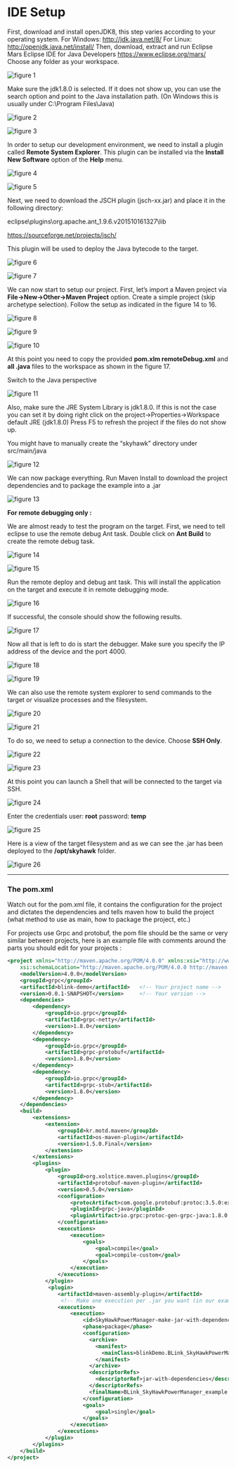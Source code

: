 IDE Setup
============

First, download and install openJDK8, this step varies according to your operating system. 
For Windows: http://jdk.java.net/8/
For Linux: http://openjdk.java.net/install/
Then, download, extract and run Eclipse Mars Eclipse IDE for Java Developers https://www.eclipse.org/mars/ 
Choose any folder as your workspace.

 ![figure 1](resources/1528728397300.png)



Make sure the jdk1.8.0 is selected. If it does not show up, you can use the search option and point to the Java installation path. (On Windows this is usually under C:\Program Files\Java)

 ![figure 2](resources/1528728447646.png)



 ![figure 3](resources/1528728474347.png) 



In order to setup our development environment, we need to install a plugin called **Remote System Explorer**. This plugin can be installed via the **Install New Software** option of the **Help** menu.

 ![figure 4](resources/clip_image001.png)



  ![figure 5](resources/clip_image003.png)



Next, we need to download the JSCH plugin (jsch-xx.jar) and place it in the following directory:

eclipse\plugins\org.apache.ant_1.9.6.v201510161327\lib

<https://sourceforge.net/projects/jsch/>

This plugin will be used to deploy the Java bytecode to the target.

 ![figure 6](resources/clip_image005.png)



 ![figure 7](resources/clip_image007.png)



We can now start to setup our project. First, let’s import a Maven project via **File->New->Other->Maven Project** option. Create a simple project (skip archetype selection). Follow the setup as indicated in the figure 14 to 16.

 ![figure 8](resources/clip_image008.png)

 

 ![figure 9](resources/clip_image010.png)



 ![figure 10](resources/clip_image012.png)



At this point you need to copy the provided **pom.xlm remoteDebug.xml** and **all .java** files to the workspace as shown in the figure 17. 

Switch to the Java perspective

 ![figure 11](resources/clip_image013.png)



Also, make sure the JRE System Library is jdk1.8.0. If this is not the case you can set it by doing right click on the project->Properties->Workspace default JRE (jdk1.8.0) Press F5 to refresh the project if the files do not show up. 

You might have to manually create the “skyhawk” directory under src/main/java

 ![figure 12](resources/clip_image014.png)



We can now package everything. Run Maven Install to download the project dependencies and to package the example into a .jar

  ![figure 13](resources/clip_image016.png)



**For remote debugging only :**

We are almost ready to test the program on the target. First, we need to tell eclipse to use the remote debug Ant task. Double click on **Ant Build** to create the remote debug task.

 ![figure 14](resources/clip_image017.png)



  ![figure 15](resources/clip_image019.png)



Run the remote deploy and debug ant task.
 This will install the application on the target and execute it in remote debugging mode.

 ![figure 16](resources/clip_image020.png)



If successful, the console should show the following results.

 ![figure 17](resources/clip_image022.png)

 

Now all that is left to do is start the debugger. Make sure you specify the IP address of the device and the port 4000.

 ![figure 18](resources/clip_image023.png)



 ![figure 19](resources/clip_image025.png)



We can also use the remote system explorer to send commands to the target or visualize processes and the filesystem.

 ![figure 20](resources/clip_image026.png)

 

 ![figure 21](resources/clip_image027.png)



To do so, we need to setup a connection to the device. Choose **SSH Only**.

 ![figure 22](resources/clip_image029.png)



 ![figure 23](resources/clip_image031.png)



At this point you can launch a Shell that will be connected to the target via SSH.

 ![figure 24](resources/clip_image032.png)



Enter the credentials
 user: **root** 
 password: **temp**

 ![figure 25](resources/clip_image033.png)



Here is a view of the target filesystem and as we can see the .jar has been deployed to the **/opt/skyhawk** folder.

 ![figure 26](resources/clip_image034.png)

------------------------

### The pom.xml

Watch out for the pom.xml file, it contains the configuration for the project and dictates the dependencies and tells maven how to build the project (what method to use as main, how to package the project, etc.)

For projects use Grpc and protobuf, the pom file should be the same or very similar between projects, here is an example file with comments around the parts you should edit for your projects :

~~~~xml
<project xmlns="http://maven.apache.org/POM/4.0.0" xmlns:xsi="http://www.w3.org/2001/XMLSchema-instance"
	xsi:schemaLocation="http://maven.apache.org/POM/4.0.0 http://maven.apache.org/xsd/maven-4.0.0.xsd">
	<modelVersion>4.0.0</modelVersion>
	<groupId>grpc</groupId>
	<artifactId>blink-demo</artifactId>   <!-- Your project name -->
	<version>0.0.1-SNAPSHOT</version>     <!-- Your version -->
	<dependencies>
		<dependency>
			<groupId>io.grpc</groupId>
			<artifactId>grpc-netty</artifactId>
			<version>1.8.0</version>
		</dependency>
		<dependency>
			<groupId>io.grpc</groupId>
			<artifactId>grpc-protobuf</artifactId>
			<version>1.8.0</version>
		</dependency>
		<dependency>
			<groupId>io.grpc</groupId>
			<artifactId>grpc-stub</artifactId>
			<version>1.8.0</version>
		</dependency>
	</dependencies>
    <build>
		<extensions>
			<extension>
				<groupId>kr.motd.maven</groupId>
				<artifactId>os-maven-plugin</artifactId>
				<version>1.5.0.Final</version>
			</extension>
		</extensions>
		<plugins>
			<plugin>
				<groupId>org.xolstice.maven.plugins</groupId>
				<artifactId>protobuf-maven-plugin</artifactId>
				<version>0.5.0</version>
				<configuration>
					<protocArtifact>com.google.protobuf:protoc:3.5.0:exe:${os.detected.classifier}</protocArtifact>
					<pluginId>grpc-java</pluginId>
					<pluginArtifact>io.grpc:protoc-gen-grpc-java:1.8.0:exe:${os.detected.classifier}</pluginArtifact>
				</configuration>
				<executions>
					<execution>
						<goals>
							<goal>compile</goal>
							<goal>compile-custom</goal>
						</goals>
					</execution>
				</executions>
			</plugin>
             <plugin>
				<artifactId>maven-assembly-plugin</artifactId>
                 <!-- Make one execution per .jar you want (in our example project we do one .jar per example, your project might need only one) -->
				<executions>
	      			<execution>
	        			<id>SkyHawkPowerManager-make-jar-with-dependencies</id> <!-- Your .jar id -->
	        			<phase>package</phase>
	        			<configuration>
					      <archive>
						    <manifest>
							  <mainClass>blinkDemo.BLink_SkyHawkPowerManager_example</mainClass>  <!-- Your main method (package.ClassContainingMain) -->
						    </manifest>
					      </archive>
					      <descriptorRefs>
						    <descriptorRef>jar-with-dependencies</descriptorRef>
					      </descriptorRefs>
					      <finalName>BLink_SkyHawkPowerManager_example.jar</finalName> <!-- Your .jar name -->
				        </configuration>
	        			<goals>
	          				<goal>single</goal>
	        			</goals>
	      			</execution>
	    		</executions>
			</plugin>
		</plugins>
	</build>
</project>
~~~~


